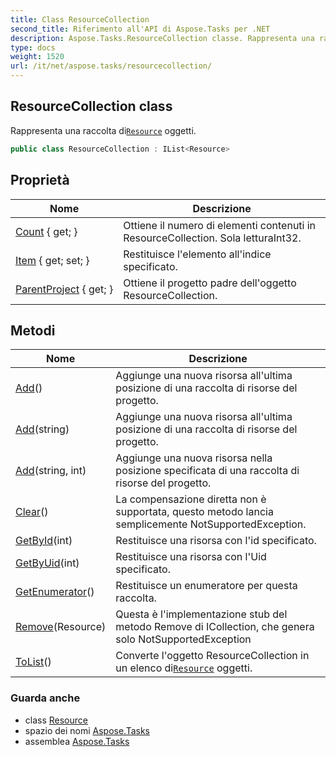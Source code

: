 ```yaml
---
title: Class ResourceCollection
second_title: Riferimento all'API di Aspose.Tasks per .NET
description: Aspose.Tasks.ResourceCollection classe. Rappresenta una raccolta diResource oggetti.
type: docs
weight: 1520
url: /it/net/aspose.tasks/resourcecollection/
---
```

## ResourceCollection class

Rappresenta una raccolta di[`Resource`](../resource/) oggetti.

```csharp
public class ResourceCollection : IList<Resource>
```

## Proprietà

| Nome | Descrizione |
| --- | --- |
| [Count](../../aspose.tasks/resourcecollection/count/) { get; } | Ottiene il numero di elementi contenuti in ResourceCollection.  Sola letturaInt32. |
| [Item](../../aspose.tasks/resourcecollection/item/) { get; set; } | Restituisce l'elemento all'indice specificato. |
| [ParentProject](../../aspose.tasks/resourcecollection/parentproject/) { get; } | Ottiene il progetto padre dell'oggetto ResourceCollection. |

## Metodi

| Nome | Descrizione |
| --- | --- |
| [Add](../../aspose.tasks/resourcecollection/add/#add)() | Aggiunge una nuova risorsa all'ultima posizione di una raccolta di risorse del progetto. |
| [Add](../../aspose.tasks/resourcecollection/add/#add_1)(string) | Aggiunge una nuova risorsa all'ultima posizione di una raccolta di risorse del progetto. |
| [Add](../../aspose.tasks/resourcecollection/add/#add_2)(string, int) | Aggiunge una nuova risorsa nella posizione specificata di una raccolta di risorse del progetto. |
| [Clear](../../aspose.tasks/resourcecollection/clear/)() | La compensazione diretta non è supportata, questo metodo lancia semplicemente NotSupportedException. |
| [GetById](../../aspose.tasks/resourcecollection/getbyid/)(int) | Restituisce una risorsa con l'id specificato. |
| [GetByUid](../../aspose.tasks/resourcecollection/getbyuid/)(int) | Restituisce una risorsa con l'Uid specificato. |
| [GetEnumerator](../../aspose.tasks/resourcecollection/getenumerator/)() | Restituisce un enumeratore per questa raccolta. |
| [Remove](../../aspose.tasks/resourcecollection/remove/)(Resource) | Questa è l'implementazione stub del metodo Remove di ICollection, che genera solo NotSupportedException |
| [ToList](../../aspose.tasks/resourcecollection/tolist/)() | Converte l'oggetto ResourceCollection in un elenco di[`Resource`](../resource/) oggetti. |

### Guarda anche

* class [Resource](../resource/)
* spazio dei nomi [Aspose.Tasks](../../aspose.tasks/)
* assemblea [Aspose.Tasks](../../)


